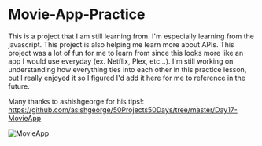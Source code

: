 # Movie-App-Practice

This is a project that I am still learning from. I'm especially learning from the javascript. This project is also helping me learn more about APIs. This project was a lot of fun for me to learn from since this looks more like an app I would use everyday (ex. Netflix, Plex, etc...). I'm still working on understanding how everything ties into each other in this practice lesson, but I really enjoyed it so I figured I'd add it here for me to reference in the future. 

Many thanks to ashishgeorge for his tips!: https://github.com/asishgeorge/50Projects50Days/tree/master/Day17-MovieApp





![MovieApp](https://user-images.githubusercontent.com/98457140/157165462-6a961949-f47c-48bd-b6d3-6a9530e0bf2e.png)

